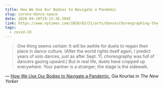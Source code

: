 ```yaml
---
title: How We Use Our Bodies to Navigate a Pandemic
slug: corona-dance-space
date: 2020-04-18T19:13:36.504Z
link: https://www.nytimes.com/2020/03/31/arts/dance/choreographing-the-street-coronavirus.html
tags:
  - covid-19
---
```


> One thing seems certain: It will be awhile for duets to regain their place in dance culture. (After the world rights itself again, I predict years of solo dances, just as after Sept. 11, choreography was full of dancers gazing upward.) But in real life, duets have cropped up everywhere. Your partner is a stranger; the stage is the sidewalk.

&mdash; [How We Use Our Bodies to Navigate a Pandemic](https://www.nytimes.com/2020/03/31/arts/dance/choreographing-the-street-coronavirus.html), Gia Kourlas in _The New Yorker_
